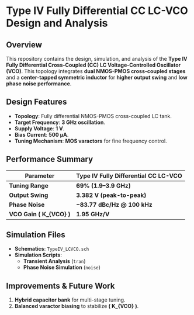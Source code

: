 # Type IV Fully Differential CC LC-VCO Design and Analysis  

## Overview  
This repository contains the design, simulation, and analysis of the **Type IV Fully Differential Cross-Coupled (CC) LC Voltage-Controlled Oscillator (VCO)**. This topology integrates **dual NMOS-PMOS cross-coupled stages** and a **center-tapped symmetric inductor** for **higher output swing** and **low phase noise performance**.

## Design Features  
- **Topology**: Fully differential NMOS-PMOS cross-coupled LC tank.  
- **Target Frequency**: **3 GHz oscillation**.  
- **Supply Voltage**: **1 V**.  
- **Bias Current**: **500 μA**.  
- **Tuning Mechanism**: **MOS varactors** for fine frequency control.  

## Performance Summary  
| Parameter        | Type IV Fully Differential CC LC-VCO |
|-----------------|-------------------------------------|
| **Tuning Range** | **69% (1.9–3.9 GHz)** |
| **Output Swing** | **3.382 V (peak-to-peak)** |
| **Phase Noise**  | **−83.77 dBc/Hz @ 100 kHz** |
| **VCO Gain \( K_{VCO} \)** | **1.95 GHz/V** |

## Simulation Files  
- **Schematics**: `TypeIV_LCVCO.sch`  
- **Simulation Scripts**:  
  - **Transient Analysis** (`tran`)  
  - **Phase Noise Simulation** (`noise`)  

## Improvements & Future Work  
1. **Hybrid capacitor bank** for multi-stage tuning.  
2. **Balanced varactor biasing** to stabilize **\( K_{VCO} \)**.  

